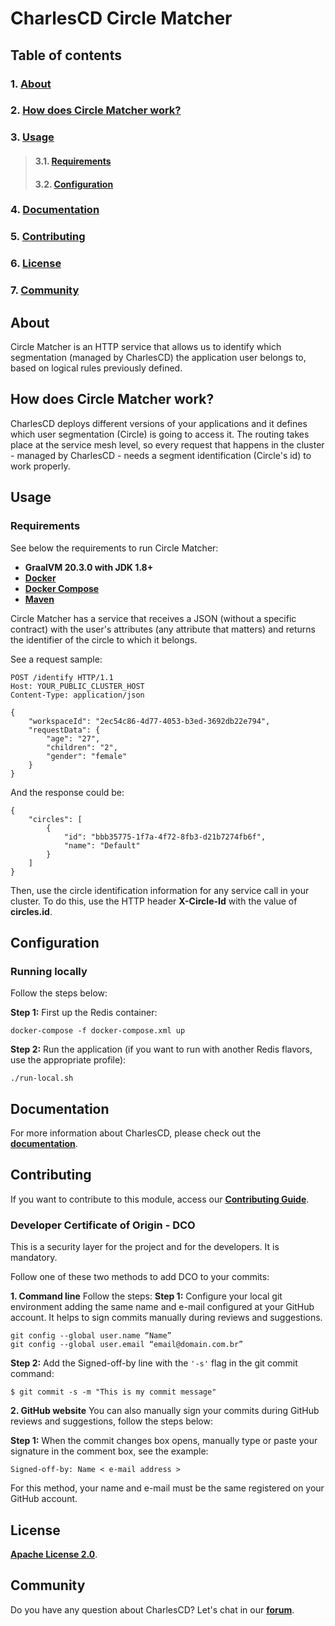 # **CharlesCD Circle Matcher** 

## **Table of contents**
### 1. [**About**](#about)
### 2. [**How does Circle Matcher work?**](#how-does-circle-matcher-work?)
### 3. [**Usage**](#usage)
>#### 3.1. [**Requirements**](#requirements)
>#### 3.2. [**Configuration**](#configuration)
### 4. [**Documentation**](#documentation)
### 5. [**Contributing**](#contributing)
### 6. [**License**](#license)
### 7. [**Community**](#community)

## **About**

Circle Matcher is an HTTP service that allows us to identify which segmentation (managed by CharlesCD) the application user belongs to, based on logical rules previously defined.

## **How does Circle Matcher work?**
CharlesCD deploys different versions of your applications and it defines which user segmentation (Circle) is going to access it. The routing takes place at the service mesh level, so every request that happens in the cluster - managed by CharlesCD - needs a segment identification (Circle's id) to work properly.

## **Usage**

### **Requirements**
See below the requirements to run Circle Matcher: 

- **GraalVM 20.3.0 with JDK 1.8+**
- [**Docker**](https://docs.docker.com/get-docker/)
- [**Docker Compose**](https://docs.docker.com/compose/install/)
- [**Maven**](https://maven.apache.org/download.cgi)

Circle Matcher has a service that receives a JSON (without a specific contract) with the user's attributes (any attribute that matters) and returns the identifier of the circle to which it belongs.

See a request sample:

```
POST /identify HTTP/1.1
Host: YOUR_PUBLIC_CLUSTER_HOST
Content-Type: application/json

{
    "workspaceId": "2ec54c86-4d77-4053-b3ed-3692db22e794",
    "requestData": {
        "age": "27",
        "children": "2",
        "gender": "female"
    }
}

```

And the response could be:

```
{
    "circles": [
        {
            "id": "bbb35775-1f7a-4f72-8fb3-d21b7274fb6f",
            "name": "Default"
        }
    ]
}

```
Then, use the circle identification information for any service call in your cluster. To do this, use the HTTP header **X-Circle-Id** with the value of **circles.id**.

## **Configuration** 
### **Running locally**

Follow the steps below:

**Step 1:** First up the Redis container:
```
docker-compose -f docker-compose.xml up
```

**Step 2:** Run the application (if you want to run with another Redis flavors, use the appropriate profile):
```
./run-local.sh
```

## **Documentation**

For more information about CharlesCD, please check out the [**documentation**](https://docs.charlescd.io/).

## **Contributing**

If you want to contribute to this module, access our [**Contributing Guide**](https://github.com/ZupIT/charlescd/blob/main/CONTRIBUTING.md).

### **Developer Certificate of Origin - DCO**

 This is a security layer for the project and for the developers. It is mandatory.
 
 Follow one of these two methods to add DCO to your commits:
 
**1. Command line**
 Follow the steps: 
 **Step 1:** Configure your local git environment adding the same name and e-mail configured at your GitHub account. It helps to sign commits manually during reviews and suggestions.

 ```
git config --global user.name “Name”
git config --global user.email “email@domain.com.br”
```
**Step 2:** Add the Signed-off-by line with the `'-s'` flag in the git commit command:

```
$ git commit -s -m "This is my commit message"
```

**2. GitHub website**
You can also manually sign your commits during GitHub reviews and suggestions, follow the steps below: 

**Step 1:** When the commit changes box opens, manually type or paste your signature in the comment box, see the example:

```
Signed-off-by: Name < e-mail address >
```

For this method, your name and e-mail must be the same registered on your GitHub account.

[Postman Collection]: data/postman/CharlesCD_Villager.postman_collection.json
[Contributing Guide]: https://github.com/ZupIT/charlescd/blob/master/CONTRIBUTING.md

## **License**
[**Apache License 2.0**](https://github.com/ZupIT/charlescd/blob/main/LICENSE).

## **Community**

Do you have any question about CharlesCD? Let's chat in our [**forum**](https://forum.zup.com.br/). 